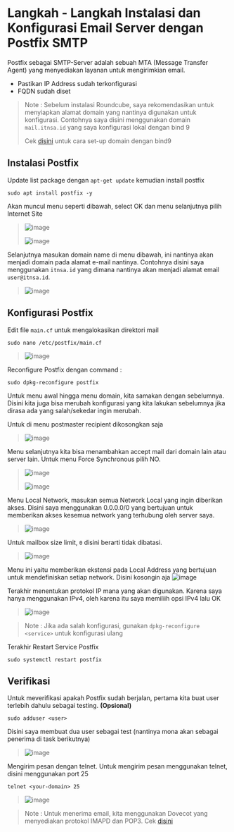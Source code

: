 # Langkah - Langkah Instalasi dan Konfigurasi Email Server dengan Postfix SMTP
Postfix sebagai SMTP-Server adalah sebuah MTA (Message Transfer Agent) yang menyediakan layanan untuk mengirimkian email.

- Pastikan IP Address sudah terkonfigurasi
- FQDN sudah diset
  
> Note : Sebelum instalasi Roundcube, saya rekomendasikan untuk menyiapkan alamat domain yang nantinya digunakan untuk konfigurasi. Contohnya saya disini menggunakan domain `mail.itnsa.id` yang saya konfigurasi lokal dengan bind 9
>
> Cek [disini](https://github.com/diotriandika/learn-networking/blob/6a6cfd1a5342b826d3e62469d0584ba5e9f5d1d5/Basic%20Configuration%20Linux/Assesmen%20Sistem%20Jaringan%20XI/DNS-Server.md) untuk cara set-up domain dengan bind9

## Instalasi Postfix
Update list package dengan `apt-get update` kemudian install postfix
```
sudo apt install postfix -y
```
Akan muncul menu seperti dibawah, select OK dan menu selanjutnya pilih Internet Site
> ![image](https://github.com/diotriandika/learn-networking/assets/109568349/ecc1a9f3-6996-4213-822a-b1e3c34e4469)
>
> ![image](https://github.com/diotriandika/learn-networking/assets/109568349/5d8d2fe2-cfef-4ce4-a5c3-ef457f012d47)

Selanjutnya masukan domain name di menu dibawah, ini nantinya akan menjadi domain pada alamat e-mail nantinya. Contohnya disini saya menggunakan `itnsa.id` yang dimana nantinya akan menjadi alamat email `user@itnsa.id`.
> ![image](https://github.com/diotriandika/learn-networking/assets/109568349/e7545256-b924-4042-a6b6-ed22b6981dd0)

## Konfigurasi Postfix
Edit file `main.cf` untuk mengalokasikan direktori mail
```
sudo nano /etc/postfix/main.cf
```
> ![image](https://github.com/diotriandika/learn-networking/assets/109568349/3ae25d5c-0ff5-471b-b827-de84a592f118)

Reconfigure Postfix dengan command :
```
sudo dpkg-reconfigure postfix
```
Untuk menu awal hingga menu domain, kita samakan dengan sebelumnya. Disini kita juga bisa merubah konfigurasi yang kita lakukan sebelumnya jika dirasa ada yang salah/sekedar ingin merubah.

Untuk di menu postmaster recipient dikosongkan saja
> ![image](https://github.com/diotriandika/learn-networking/assets/109568349/a8eab652-505b-4308-b14c-bafc48ebcb29)

Menu selanjutnya kita bisa menambahkan accept mail dari domain lain atau server lain. Untuk menu Force Synchronous pilih NO.
> ![image](https://github.com/diotriandika/learn-networking/assets/109568349/03948aab-2b96-451c-9685-4767e24ef51a)
>
> ![image](https://github.com/diotriandika/learn-networking/assets/109568349/52c961e1-0779-40cf-972d-c00db65ba51c)

Menu Local Network, masukan semua Network Local yang ingin diberikan akses. Disini saya menggunakan 0.0.0.0/0 yang bertujuan untuk memberikan akses kesemua network yang terhubung oleh server saya.
> ![image](https://github.com/diotriandika/learn-networking/assets/109568349/e64eab8d-3027-4d66-a304-4826a2c3f3fd)

Untuk mailbox size limit, `0` disini berarti tidak dibatasi.
> ![image](https://github.com/diotriandika/learn-networking/assets/109568349/1fa27acc-39a6-4711-b0c5-f4df65c7cd4d)

Menu ini yaitu memberikan ekstensi pada Local Address yang bertujuan untuk mendefiniskan setiap network. Disini kosongin aja
![image](https://github.com/diotriandika/learn-networking/assets/109568349/c4d28277-29f0-4c67-b147-fdca56244186)

Terakhir menentukan protokol IP mana yang akan digunakan. Karena saya hanya menggunakan IPv4, oleh karena itu saya memiliih opsi IPv4 lalu OK
> ![image](https://github.com/diotriandika/learn-networking/assets/109568349/3eac23b9-892c-4d6d-8ce8-ac4f9d77b1fa)

> Note : Jika ada salah konfigurasi, gunakan `dpkg-reconfigure <service>` untuk konfigurasi ulang

Terakhir Restart Service Postfix
```
sudo systemctl restart postfix
```

## Verifikasi
Untuk meverifikasi apakah Postfix sudah berjalan, pertama kita buat user terlebih dahulu sebagai testing. **(Opsional)**
```
sudo adduser <user>
```
Disini saya membuat dua user sebagai test (nantinya mona akan sebagai penerima di task berikutnya)
> ![image](https://github.com/diotriandika/learn-networking/assets/109568349/81da333b-43b0-40d9-876e-28ed002e20e6)

Mengirim pesan dengan telnet. Untuk mengirim pesan menggunakan telnet, disini menggunakan port 25
```
telnet <your-domain> 25
```
> ![image](https://github.com/diotriandika/learn-networking/assets/109568349/8c4a0aec-744a-4e2b-a56d-83db1799c189)

> Note : Untuk menerima email, kita menggunakan Dovecot yang menyediakan protokol IMAPD dan POP3. Cek [disini](link.hentai.net)
